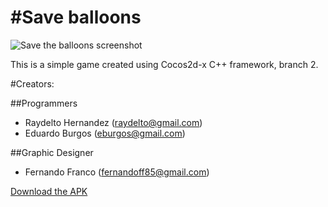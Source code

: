 #Save balloons
==============
![Save the balloons screenshot](http://raydelto.org/balloons.png)

This is a simple game created using Cocos2d-x C++ framework, branch 2.

#Creators:

##Programmers
- Raydelto Hernandez (raydelto@gmail.com)
- Eduardo Burgos (eburgos@gmail.com)

##Graphic Designer
- Fernando Franco   (fernandoff85@gmail.com)

[Download the APK](http://www.raydelto.org/balloons.apk "Download the Android build")
